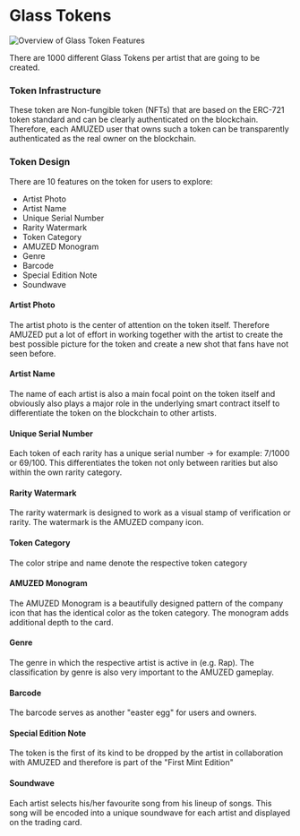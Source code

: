 # Glass Tokens

![Overview of Glass Token Features](../../.gitbook/assets/Card\_Explain\_Glas.png)

There are 1000 different Glass Tokens per artist that are going to be created.

### **Token Infrastructure**

These token are Non-fungible token (NFTs) that are based on the ERC-721 token standard and can be clearly authenticated on the blockchain. Therefore, each AMUZED user that owns such a token can be transparently authenticated as the real owner on the blockchain.&#x20;

### **Token Design**

There are 10 features on the token for users to explore:

* Artist Photo
* Artist Name
* Unique Serial Number
* Rarity Watermark
* Token Category
* AMUZED Monogram
* Genre
* Barcode
* Special Edition Note
* Soundwave

#### **Artist Photo**

The artist photo is the center of attention on the token itself. Therefore AMUZED put a lot of effort in working together with the artist to create the best possible picture for the token and create a new shot that fans have not seen before.&#x20;

#### Artist Name

The name of each artist is also a main focal point on the token itself and obviously also plays a major role in the underlying smart contract itself to differentiate the token on the blockchain to other artists.&#x20;

#### Unique Serial Number&#x20;

Each token of each rarity has a unique serial number -> for example: 7/1000 or 69/100. This differentiates the token not only between rarities but also within the own rarity category.&#x20;

#### Rarity Watermark

The rarity watermark is designed to work as a visual stamp of verification or rarity. The watermark is the AMUZED company icon.&#x20;

#### Token Category

The color stripe and name denote the respective token category

#### AMUZED Monogram

The AMUZED Monogram is a beautifully designed pattern of the company icon that has the identical color as the token category. The monogram adds additional depth to the card.&#x20;

#### Genre

The genre in which the respective artist is active in (e.g. Rap). The classification by genre is also very important to the AMUZED gameplay.&#x20;

#### Barcode

The barcode serves as another "easter egg" for users and owners.

#### Special Edition Note

The token is the first of its kind to be dropped by the artist in collaboration with AMUZED and therefore is part of the "First Mint Edition"

#### Soundwave

Each artist selects his/her favourite song from his lineup of songs. This song will be encoded into a unique soundwave for each artist and displayed on the trading card.&#x20;
